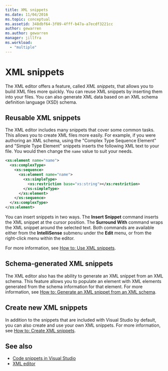 ```yaml
---
title: XML snippets
ms.date: 11/04/2016
ms.topic: conceptual
ms.assetid: 348dbf64-3f09-4fff-b47a-a7ecdf3221cc
author: gewarren
ms.author: gewarren
manager: jillfra
ms.workload:
  - "multiple"
---
```

# XML snippets

The XML editor offers a feature, called *XML snippets*, that allows you to build XML files more quickly. You can reuse XML snippets by inserting them into your files. You can also generate XML data based on an XML schema definition language (XSD) schema.

## Reusable XML snippets

The XML editor includes many snippets that cover some common tasks. This allows you to create XML files more easily. For example, if you were authoring an XML schema, using the "Complex Type Sequence Element" and "Simple Type Element" snippets inserts the following XML text to your file. You would then change the `name` value to suit your needs.

```xml
<xs:element name="name">
  <xs:complexType>
    <xs:sequence>
      <xs:element name="name">
        <xs:simpleType>
          <xs:restriction base="xs:string"></xs:restriction>
        </xs:simpleType>
      </xs:element>
    </xs:sequence>
  </xs:complexType>
</xs:element>
```

You can insert snippets in two ways. The **Insert Snippet** command inserts the XML snippet at the cursor position. The **Surround With** command wraps the XML snippet around the selected text. Both commands are available either from the **IntelliSense** submenu under the **Edit** menu, or from the right-click menu within the editor.

For more information, see [How to: Use XML snippets](../xml-tools/how-to-use-xml-snippets.md).

## Schema-generated XML snippets

The XML editor also has the ability to generate an XML snippet from an XML schema. This feature allows you to populate an element with XML elements generated from the schema information for that element. For more information, see [How to: Generate an XML snippet from an XML schema](../xml-tools/how-to-generate-an-xml-snippet-from-an-xml-schema.md).

## Create new XML snippets

In addition to the snippets that are included with Visual Studio by default, you can also create and use your own XML snippets. For more information, see [How to: Create XML snippets](../xml-tools/how-to-create-xml-snippets.md).

## See also

- [Code snippets in Visual Studio](../ide/code-snippets.md)
- [XML editor](../xml-tools/xml-editor.md)